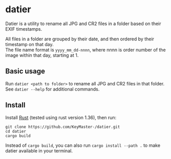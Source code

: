 # datier
Datier is a utility to rename all JPG and CR2 files in a folder based on their EXIF timestamps.

All files in a folder are grouped by their date, and then ordered by their timestamp on that day.  
The file name format is `yyyy_mm_dd-nnnn`, where nnnn is order number of the image within that day, starting at 1.

## Basic usage
Run `datier <path to folder>` to rename all JPG and CR2 files in that folder.  
See `datier --help` for additional commands.

## Install
Install [Rust](https://www.rust-lang.org/tools/install) (tested using rust version 1.36), then run:
```
git clone https://github.com/KeyMaster-/datier.git
cd datier
cargo build
```

Instead of `cargo build`, you can also run `cargo install --path .` to make datier available in your terminal.
